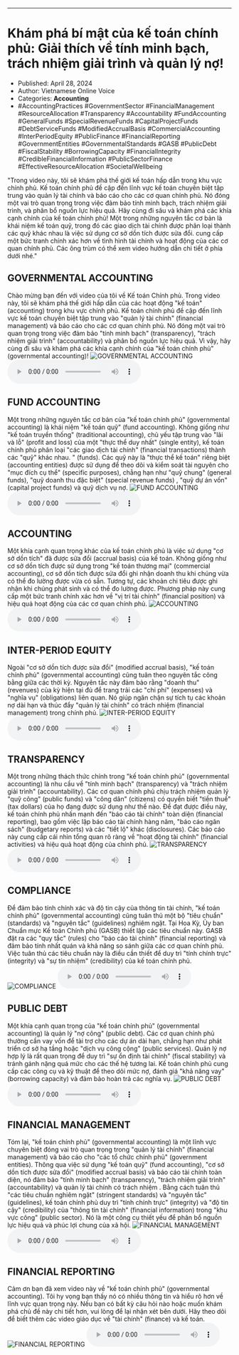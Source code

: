 
---

# Khám phá bí mật của kế toán chính phủ: Giải thích về tính minh bạch, trách nhiệm giải trình và quản lý nợ!

- Published: April 28, 2024
- Author: Vietnamese Online Voice
- Categories: **Accounting**
- #AccountingPractices #GovernmentSector #FinancialManagement #ResourceAllocation #Transparency #Accountability #FundAccounting #GeneralFunds #SpecialRevenueFunds #CapitalProjectFunds #DebtServiceFunds #ModifiedAccrualBasis #CommercialAccounting #InterPeriodEquity #PublicFinance #FinancialReporting #GovernmentEntities #GovernmentalStandards #GASB #PublicDebt #FiscalStability #BorrowingCapacity #FinancialIntegrity #CredibleFinancialInformation #PublicSectorFinance #EffectiveResourceAllocation #SocietalWellbeing

"Trong video này, tôi sẽ khám phá thế giới kế toán hấp dẫn trong khu vực chính phủ. Kế toán chính phủ đề cập đến lĩnh vực kế toán chuyên biệt tập trung vào quản lý tài chính và báo cáo cho các cơ quan chính phủ. Nó đóng một vai trò quan trọng trong việc đảm bảo tính minh bạch, trách nhiệm giải trình, và phân bổ nguồn lực hiệu quả. Hãy cùng đi sâu và khám phá các khía cạnh chính của kế toán chính phủ! Một trong những nguyên tắc cơ bản là khái niệm kế toán quỹ, trong đó các giao dịch tài chính được phân loại thành các quỹ khác nhau là việc sử dụng cơ sở dồn tích được sửa đổi. cung cấp một bức tranh chính xác hơn về tình hình tài chính và hoạt động của các cơ quan chính phủ. Các ông trùm có thể xem video hướng dẫn chi tiết ở phía dưới nhé."


## GOVERNMENTAL ACCOUNTING

Chào mừng bạn đến với video của tôi về Kế toán Chính phủ. Trong video này, tôi sẽ khám phá thế giới hấp dẫn của các hoạt động "kế toán" (accounting) trong khu vực chính phủ. Kế toán chính phủ đề cập đến lĩnh vực kế toán chuyên biệt tập trung vào "quản lý tài chính" (financial management) và báo cáo cho các cơ quan chính phủ. Nó đóng một vai trò quan trọng trong việc đảm bảo "tính minh bạch" (transparency), "trách nhiệm giải trình" (accountability) và phân bổ nguồn lực hiệu quả. Vì vậy, hãy cùng đi sâu và khám phá các khía cạnh chính của "kế toán chính phủ" (governmental accounting)!
![GOVERNMENTAL ACCOUNTING](https://http-archiver-apis-production-80.schnworks.com/storage/images/transitions/2024-04-28/transition-13448882578-Montserrat-SemiBold-303F9F.jpg)
<audio controls>
    <source src="https://http-archiver-apis-production-80.schnworks.com/storage/storage/audio/file-71953403289.mp3" type="audio/mpeg">
</audio>



## FUND ACCOUNTING

Một trong những nguyên tắc cơ bản của "kế toán chính phủ" (governmental accounting) là khái niệm "kế toán quỹ" (fund accounting). Không giống như "kế toán truyền thống" (traditional accounting), chủ yếu tập trung vào "lãi và lỗ" (profit and loss) của một "thực thể duy nhất" (single entity), kế toán chính phủ phân loại "các giao dịch tài chính" (financial transactions) ​​thành các "quỹ" khác nhau. " (funds). Các quỹ này là "thực thể kế toán" riêng biệt (accounting entities) được sử dụng để theo dõi và kiểm soát tài nguyên cho "mục đích cụ thể" (specific purposes), chẳng hạn như "quỹ chung" (general funds), "quỹ doanh thu đặc biệt" (special revenue funds) , "quỹ dự án vốn" (capital project funds) và quỹ dịch vụ nợ.
![FUND ACCOUNTING](https://http-archiver-apis-production-80.schnworks.com/storage/images/transitions/2024-04-28/transition--9273754488-Montserrat-Black-7B1FA2.jpg)
<audio controls>
    <source src="https://http-archiver-apis-production-80.schnworks.com/storage/storage/audio/file-34065495302.mp3" type="audio/mpeg">
</audio>



## ACCOUNTING

Một khía cạnh quan trọng khác của kế toán chính phủ là việc sử dụng "cơ sở dồn tích" đã được sửa đổi (accrual basis) của kế toán. Không giống như cơ sở dồn tích được sử dụng trong "kế toán thương mại" (commercial accounting), cơ sở dồn tích được sửa đổi ghi nhận doanh thu khi chúng vừa có thể đo lường được vừa có sẵn. Tương tự, các khoản chi tiêu được ghi nhận khi chúng phát sinh và có thể đo lường được. Phương pháp này cung cấp một bức tranh chính xác hơn về "vị trí tài chính" (financial position) và hiệu quả hoạt động của các cơ quan chính phủ.
![ACCOUNTING](https://http-archiver-apis-production-80.schnworks.com/storage/images/transitions/2024-04-28/transition--16514320803-Montserrat-Black-1A237E.jpg)
<audio controls>
    <source src="https://http-archiver-apis-production-80.schnworks.com/storage/storage/audio/file-10679987651.mp3" type="audio/mpeg">
</audio>



## INTER-PERIOD EQUITY

Ngoài "cơ sở dồn tích được sửa đổi" (modified accrual basis), "kế toán chính phủ" (governmental accounting) cũng tuân theo nguyên tắc công bằng giữa các thời kỳ. Nguyên tắc này đảm bảo rằng "doanh thu" (revenues) của kỳ hiện tại đủ để trang trải các "chi phí" (expenses) và "nghĩa vụ" (obligations) liên quan. Nó giúp ngăn chặn sự tích tụ các khoản nợ dài hạn và thúc đẩy "quản lý tài chính" có trách nhiệm (financial management) trong chính phủ.
![INTER-PERIOD EQUITY](https://http-archiver-apis-production-80.schnworks.com/storage/images/transitions/2024-04-28/transition-50318811709-Montserrat-Regular-673AB7.jpg)
<audio controls>
    <source src="https://http-archiver-apis-production-80.schnworks.com/storage/storage/audio/file-39049436744.mp3" type="audio/mpeg">
</audio>



## TRANSPARENCY

Một trong những thách thức chính trong "kế toán chính phủ" (governmental accounting) là nhu cầu về "tính minh bạch" (transparency) và "trách nhiệm giải trình" (accountability). Các cơ quan chính phủ chịu trách nhiệm quản lý "quỹ công" (public funds) và "công dân" (citizens) có quyền biết "tiền thuế" (tax dollars) của họ đang được sử dụng như thế nào. Để đạt được điều này, kế toán chính phủ nhấn mạnh đến "báo cáo tài chính" toàn diện (financial reporting), bao gồm việc lập báo cáo tài chính hàng năm, "báo cáo ngân sách" (budgetary reports) và các "tiết lộ" khác (disclosures). Các báo cáo này cung cấp cái nhìn tổng quan rõ ràng về "hoạt động tài chính" (financial activities) và hiệu quả hoạt động của chính phủ.
![TRANSPARENCY](https://http-archiver-apis-production-80.schnworks.com/storage/images/transitions/2024-04-28/transition-5750313689-Montserrat-Thin-880E4F.jpg)
<audio controls>
    <source src="https://http-archiver-apis-production-80.schnworks.com/storage/storage/audio/file-13641574923.mp3" type="audio/mpeg">
</audio>



## COMPLIANCE

Để đảm bảo tính chính xác và độ tin cậy của thông tin tài chính, "kế toán chính phủ" (governmental accounting) cũng tuân thủ một bộ "tiêu chuẩn" (standards) và "nguyên tắc" (guidelines) nghiêm ngặt. Tại Hoa Kỳ, Ủy ban Chuẩn mực Kế toán Chính phủ (GASB) thiết lập các tiêu chuẩn này. GASB đặt ra các "quy tắc" (rules) cho "báo cáo tài chính" (financial reporting) và đảm bảo tính nhất quán và khả năng so sánh giữa các cơ quan chính phủ. Việc tuân thủ các tiêu chuẩn này là điều cần thiết để duy trì "tính chính trực" (integrity) và "sự tín nhiệm" (credibility) của kế toán chính phủ.
![COMPLIANCE](https://http-archiver-apis-production-80.schnworks.com/storage/images/transitions/2024-04-28/transition-13213383917-Montserrat-Medium-880E4F.jpg)
<audio controls>
    <source src="https://http-archiver-apis-production-80.schnworks.com/storage/storage/audio/file-5020561637.mp3" type="audio/mpeg">
</audio>



## PUBLIC DEBT

Một khía cạnh quan trọng của "kế toán chính phủ" (governmental accounting) là quản lý "nợ công" (public debt). Các cơ quan chính phủ thường cần vay vốn để tài trợ cho các dự án dài hạn, chẳng hạn như phát triển cơ sở hạ tầng hoặc "dịch vụ công cộng" (public services). Quản lý nợ hợp lý là rất quan trọng để duy trì "sự ổn định tài chính" (fiscal stability) và tránh gánh nặng quá mức cho các thế hệ tương lai. Kế toán chính phủ cung cấp các công cụ và kỹ thuật để theo dõi mức nợ, đánh giá "khả năng vay" (borrowing capacity) và đảm bảo hoàn trả các nghĩa vụ.
![PUBLIC DEBT](https://http-archiver-apis-production-80.schnworks.com/storage/images/transitions/2024-04-28/transition--2159010132-Montserrat-Regular-673AB7.jpg)
<audio controls>
    <source src="https://http-archiver-apis-production-80.schnworks.com/storage/storage/audio/file-4487163995.mp3" type="audio/mpeg">
</audio>



## FINANCIAL MANAGEMENT

Tóm lại, "kế toán chính phủ" (governmental accounting) là một lĩnh vực chuyên biệt đóng vai trò quan trọng trong "quản lý tài chính" (financial management) và báo cáo cho "các tổ chức chính phủ" (government entities). Thông qua việc sử dụng "kế toán quỹ" (fund accounting), "cơ sở dồn tích được sửa đổi" (modified accrual basis) và báo cáo tài chính toàn diện, nó đảm bảo "tính minh bạch" (transparency), "trách nhiệm giải trình" (accountability) và quản lý tài chính có trách nhiệm . Bằng cách tuân thủ "các tiêu chuẩn nghiêm ngặt" (stringent standards) và "nguyên tắc" (guidelines), kế toán chính phủ duy trì "tính chính trực" (integrity) và "độ tin cậy" (credibility) của "thông tin tài chính" (financial information) trong "khu vực công" (public sector). Nó là một công cụ thiết yếu để phân bổ nguồn lực hiệu quả và phúc lợi chung của xã hội.
![FINANCIAL MANAGEMENT](https://http-archiver-apis-production-80.schnworks.com/storage/images/transitions/2024-04-28/transition--30824368929-Montserrat-Medium-4A148C.jpg)
<audio controls>
    <source src="https://http-archiver-apis-production-80.schnworks.com/storage/storage/audio/file-5634578740.mp3" type="audio/mpeg">
</audio>



## FINANCIAL REPORTING

Cảm ơn bạn đã xem video này về "kế toán chính phủ" (governmental accounting). Tôi hy vọng bạn thấy nó có nhiều thông tin và hiểu rõ hơn về lĩnh vực quan trọng này. Nếu bạn có bất kỳ câu hỏi nào hoặc muốn khám phá chủ đề này chi tiết hơn, vui lòng để lại nhận xét bên dưới. Hãy theo dõi để biết thêm các video giáo dục về "tài chính" (finance) và kế toán.
![FINANCIAL REPORTING](https://http-archiver-apis-production-80.schnworks.com/storage/images/transitions/2024-04-28/transition--26045736621-Montserrat-Black-7B1FA2.jpg)
<audio controls>
    <source src="https://http-archiver-apis-production-80.schnworks.com/storage/storage/audio/file-5373291965.mp3" type="audio/mpeg">
</audio>

